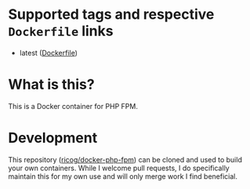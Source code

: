 # Supported tags and respective `Dockerfile` links

 - latest ([Dockerfile](https://github.com/ricog/docker-php-fpm/blob/master/Dockerfile))

# What is this?

This is a Docker container for PHP FPM.

# Development

This repository ([ricog/docker-php-fpm](https://github.com/ricog/docker-php-fpm)) can be cloned and used to build your own containers. While I welcome pull requests, I do specifically maintain this for my own use and will only merge work I find beneficial.
